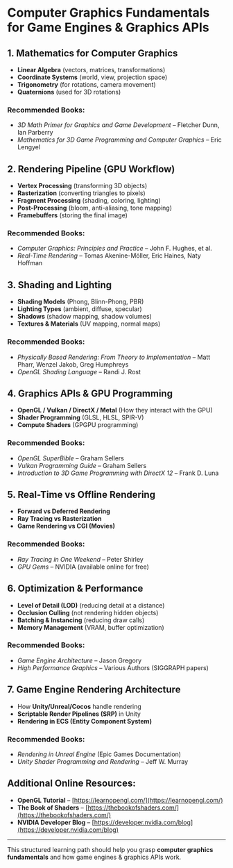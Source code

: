 # Computer Graphics Fundamentals for Game Engines & Graphics APIs

## 1. Mathematics for Computer Graphics
- **Linear Algebra** (vectors, matrices, transformations)
- **Coordinate Systems** (world, view, projection space)
- **Trigonometry** (for rotations, camera movement)
- **Quaternions** (used for 3D rotations)

### Recommended Books:
- *3D Math Primer for Graphics and Game Development* – Fletcher Dunn, Ian Parberry
- *Mathematics for 3D Game Programming and Computer Graphics* – Eric Lengyel

## 2. Rendering Pipeline (GPU Workflow)
- **Vertex Processing** (transforming 3D objects)
- **Rasterization** (converting triangles to pixels)
- **Fragment Processing** (shading, coloring, lighting)
- **Post-Processing** (bloom, anti-aliasing, tone mapping)
- **Framebuffers** (storing the final image)

### Recommended Books:
- *Computer Graphics: Principles and Practice* – John F. Hughes, et al.
- *Real-Time Rendering* – Tomas Akenine-Möller, Eric Haines, Naty Hoffman

## 3. Shading and Lighting
- **Shading Models** (Phong, Blinn-Phong, PBR)
- **Lighting Types** (ambient, diffuse, specular)
- **Shadows** (shadow mapping, shadow volumes)
- **Textures & Materials** (UV mapping, normal maps)

### Recommended Books:
- *Physically Based Rendering: From Theory to Implementation* – Matt Pharr, Wenzel Jakob, Greg Humphreys
- *OpenGL Shading Language* – Randi J. Rost

## 4. Graphics APIs & GPU Programming
- **OpenGL / Vulkan / DirectX / Metal** (How they interact with the GPU)
- **Shader Programming** (GLSL, HLSL, SPIR-V)
- **Compute Shaders** (GPGPU programming)

### Recommended Books:
- *OpenGL SuperBible* – Graham Sellers
- *Vulkan Programming Guide* – Graham Sellers
- *Introduction to 3D Game Programming with DirectX 12* – Frank D. Luna

## 5. Real-Time vs Offline Rendering
- **Forward vs Deferred Rendering**
- **Ray Tracing vs Rasterization**
- **Game Rendering vs CGI (Movies)**

### Recommended Books:
- *Ray Tracing in One Weekend* – Peter Shirley
- *GPU Gems* – NVIDIA (available online for free)

## 6. Optimization & Performance
- **Level of Detail (LOD)** (reducing detail at a distance)
- **Occlusion Culling** (not rendering hidden objects)
- **Batching & Instancing** (reducing draw calls)
- **Memory Management** (VRAM, buffer optimization)

### Recommended Books:
- *Game Engine Architecture* – Jason Gregory
- *High Performance Graphics* – Various Authors (SIGGRAPH papers)

## 7. Game Engine Rendering Architecture
- How **Unity/Unreal/Cocos** handle rendering
- **Scriptable Render Pipelines (SRP)** in Unity
- **Rendering in ECS (Entity Component System)**

### Recommended Books:
- *Rendering in Unreal Engine* (Epic Games Documentation)
- *Unity Shader Programming and Rendering* – Jeff W. Murray

## Additional Online Resources:
- **OpenGL Tutorial** – [https://learnopengl.com/](https://learnopengl.com/)
- **The Book of Shaders** – [https://thebookofshaders.com/](https://thebookofshaders.com/)
- **NVIDIA Developer Blog** – [https://developer.nvidia.com/blog](https://developer.nvidia.com/blog)

---
This structured learning path should help you grasp **computer graphics fundamentals** and how game engines & graphics APIs work.

